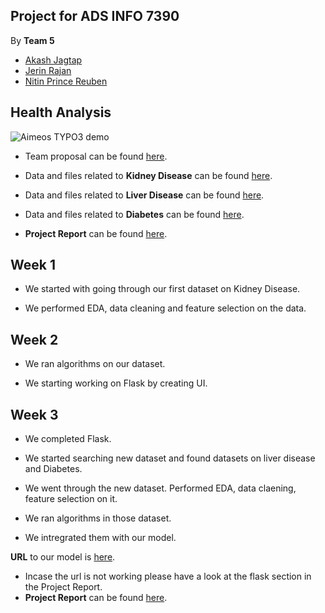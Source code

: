 ## Project for ADS INFO 7390

By **Team 5** 

* [Akash Jagtap](jagtap.ak@husky.neu.edu)
* [Jerin Rajan](rajan.j@husky.neu.edu)
* [Nitin Prince Reuben](reuben.n@husky.neu.edu)

## Health Analysis

![Aimeos TYPO3 demo](http://s3.amazonaws.com/e4healthinc/wp-content/uploads/2016/03/16130531/medical_medium.png)

* Team proposal can be found [here](https://github.com/AkashJ487/Projects/tree/master/HealthAnalysis/Health%20Analysis.pdf).

* Data and files related to **Kidney Disease** can be found [here](https://github.com/AkashJ487/Projects/tree/master/HealthAnalysis/Kidney%20Disease). 

* Data and files related to **Liver Disease** can be found [here](https://github.com/AkashJ487/Projects/tree/master/HealthAnalysis/Liver%20Disease).

* Data and files related to **Diabetes** can be found [here](https://github.com/AkashJ487/Projects/tree/master/HealthAnalysis/Diabetes).

* **Project Report** can be found [here](https://github.com/AkashJ487/Projects/tree/master/HealthAnalysis/Project%20Report.pdf).

## Week 1

* We started with going through our first dataset on Kidney Disease.

* We performed EDA, data cleaning and feature selection on the data.

## Week 2

* We ran algorithms on our dataset.

* We starting working on Flask by creating UI.

## Week 3

* We completed Flask.

* We started searching new dataset and found datasets on liver disease and Diabetes.

* We went through the new dataset. Performed EDA, data claening, feature selection on it.

* We ran algorithms in those dataset.

* We intregrated them with our model.


**URL** to our model is [here](http://ec2-52-27-35-131.us-west-2.compute.amazonaws.com:5000).
* Incase the url is not working please have a look at the flask section in the Project Report.
* **Project Report** can be found [here](https://github.com/AkashJ487/Projects/tree/master/HealthAnalysis/Project%20Report.pdf).
